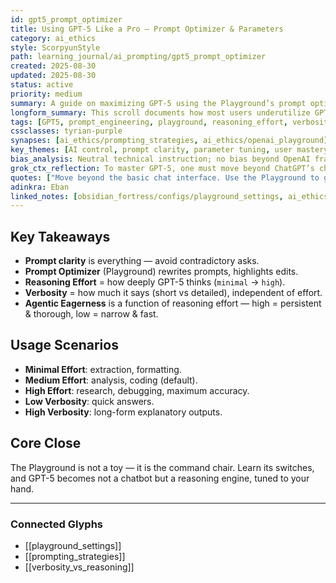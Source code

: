 ```yaml
---
id: gpt5_prompt_optimizer
title: Using GPT-5 Like a Pro – Prompt Optimizer & Parameters
category: ai_ethics
style: ScorpyunStyle
path: learning_journal/ai_prompting/gpt5_prompt_optimizer
created: 2025-08-30
updated: 2025-08-30
status: active
priority: medium
summary: A guide on maximizing GPT-5 using the Playground’s prompt optimizer, reasoning effort, and verbosity controls.
longform_summary: This scroll documents how most users underutilize GPT-5 and shows strategies to unlock its full power. It highlights prompt consistency, the built-in optimizer, and key parameters (`reasoning_effort`, `verbosity`) that change AI behavior from lightweight to deep reasoning. Distinguishes agentic eagerness from verbosity and clarifies use cases for each mode.
tags: [GPT5, prompt_engineering, playground, reasoning_effort, verbosity, optimization]
cssclasses: tyrian-purple
synapses: [ai_ethics/prompting_strategies, ai_ethics/openai_playground]
key_themes: [AI control, prompt clarity, parameter tuning, user mastery]
bias_analysis: Neutral technical instruction; no bias beyond OpenAI framing.
grok_ctx_reflection: To master GPT-5, one must move beyond ChatGPT’s chat box into the Playground. There, control is precise, reasoning is tunable, verbosity is separate, and prompts can be made conflict-free. This is how to truly bend the model.
quotes: ["Move beyond the basic chat interface. Use the Playground to gain precise control."]
adinkra: Eban
linked_notes: [obsidian_fortress/configs/playground_settings, ai_ethics/verbosity_vs_reasoning]
---
```


## Key Takeaways
- **Prompt clarity** is everything — avoid contradictory asks.
- **Prompt Optimizer** (Playground) rewrites prompts, highlights edits.
- **Reasoning Effort** = how deeply GPT-5 thinks (`minimal` → `high`).
- **Verbosity** = how much it says (short vs detailed), independent of effort.
- **Agentic Eagerness** is a function of reasoning effort — high = persistent & thorough, low = narrow & fast.

## Usage Scenarios
- **Minimal Effort**: extraction, formatting.  
- **Medium Effort**: analysis, coding (default).  
- **High Effort**: research, debugging, maximum accuracy.  
- **Low Verbosity**: quick answers.  
- **High Verbosity**: long-form explanatory outputs.  

## Core Close
The Playground is not a toy — it is the command chair. Learn its switches, and GPT-5 becomes not a chatbot but a reasoning engine, tuned to your hand.

---

### Connected Glyphs
- [[playground_settings]]
- [[prompting_strategies]]
- [[verbosity_vs_reasoning]]
